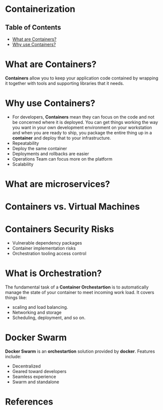 # Containerization

## Table of Contents
- [What are Containers?](#What-are-Containers?)
- [Why use Containers?](#Why-use-Containers?)

# What are Containers?
__Containers__ allow you to keep your application code contained by wrapping it together with tools and supporting libraries that it needs.

# Why use Containers?
* For developers, __Containers__ mean they can focus on the code and not be concerned where it is deployed. You can get things working the way you want in your own development environment on your workstation and when you are ready to ship, you package the entire thing  up in a __container__ and deploy that to your infrastructure.
* Repeatability
* Deploy the same container
* Deployments and rollbacks are easier
* Operations Team can focus more on the platform
* Scalability

# What are microservices?

# Containers vs. Virtual Machines

# Containers Security Risks
* Vulnerable dependency packages
* Container implementation risks
* Orchestration tooling access control

# What is Orchestration?
The fundamental task of a __Container Orchestartion__ is to automatically manage the state of your container to meet incoming work load. It covers things like: 
* scaling and load balancing.
* Networking and storage
* Scheduling, deployment, and so on.

# Docker Swarm
__Docker Swarm__ is an __orchestartion__ solution provided by __docker__. Features include:
* Decentralized
* Geared toward developers
* Seamless experience
* Swarm and standalone


# References
